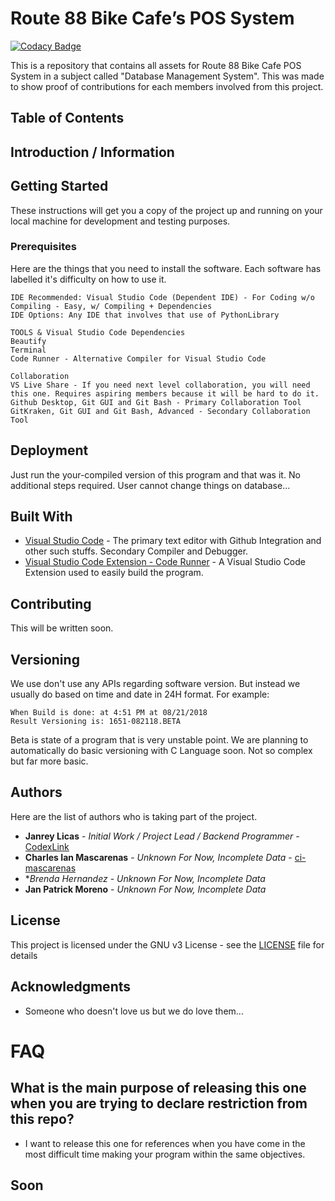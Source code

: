 # Route 88 Bike Cafe’s POS System

[![Codacy Badge](https://api.codacy.com/project/badge/Grade/f1f7c3434f1a46d5925eb4482ad6b302)](https://app.codacy.com/app/CodexLink/DMBS_Route88_POSSystem?utm_source=github.com&utm_medium=referral&utm_content=CodexLink/DMBS_Route88_POSSystem&utm_campaign=Badge_Grade_Dashboard)

This is a repository that contains all assets for Route 88 Bike Cafe POS System in a subject called "Database Management System". This was made to show proof of contributions for each members involved from this project.

## Table of Contents

## Introduction / Information


## Getting Started

These instructions will get you a copy of the project up and running on your local machine for development and testing purposes. 

### Prerequisites

Here are the things that you need to install the software. Each software has labelled it's difficulty on how to use it.

```
IDE Recommended: Visual Studio Code (Dependent IDE) - For Coding w/o Compiling - Easy, w/ Compiling + Dependencies
IDE Options: Any IDE that involves that use of PythonLibrary

TOOLS & Visual Studio Code Dependencies
Beautify
Terminal
Code Runner - Alternative Compiler for Visual Studio Code

Collaboration
VS Live Share - If you need next level collaboration, you will need this one. Requires aspiring members because it will be hard to do it.
Github Desktop, Git GUI and Git Bash - Primary Collaboration Tool
GitKraken, Git GUI and Git Bash, Advanced - Secondary Collaboration Tool

```

## Deployment

Just run the your-compiled version of this program and that was it. No additional steps required. User cannot change things on database...

## Built With

* [Visual Studio Code](https://code.visualstudio.com/) - The primary text editor with Github Integration and other such stuffs. Secondary Compiler and Debugger.
* [Visual Studio Code Extension - Code Runner](https://github.com/formulahendry/vscode-code-runner) - A Visual Studio Code Extension used to easily build the program.

## Contributing

This will be written soon.

## Versioning

We use don't use any APIs regarding software version. But instead we usually do based on time and date in 24H format. For example:
```
When Build is done: at 4:51 PM at 08/21/2018
Result Versioning is: 1651-082118.BETA
```
Beta is state of a program that is very unstable point.
We are planning to automatically do basic versioning with C Language soon. Not so complex but far more basic.

## Authors

Here are the list of authors who is taking part of the project.

* **Janrey Licas** - *Initial Work / Project Lead / Backend Programmer* - [CodexLink](https://github.com/CodexLink)
* **Charles Ian Mascarenas** - *Unknown For Now, Incomplete Data* - [ci-mascarenas](https://github.com/ci-mascarenas)
* **Brenda Hernandez* - *Unknown For Now, Incomplete Data*
* **Jan Patrick Moreno** - *Unknown For Now, Incomplete Data*

## License

This project is licensed under the GNU v3 License - see the [LICENSE](https://github.com/CodexLink/Project_5MES_C/blob/master/LICENSE) file for details

## Acknowledgments

* Someone who doesn't love us but we do love them...

# FAQ
## What is the main purpose of releasing this one when you are trying to declare restriction from this repo?
 - I want to release this one for references when you have come in the most difficult time making your program within the same objectives.

## Soon

